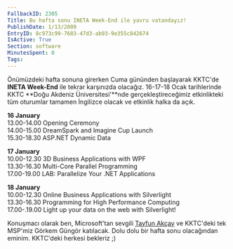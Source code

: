 ```yaml
---
FallbackID: 2305
Title: Bu hafta sonu INETA Week-End ile yavru vatandayız!
PublishDate: 1/13/2009
EntryID: 8c973c99-7603-47d3-ab93-9e355c842674
IsActive: True
Section: software
MinutesSpent: 0
Tags: 
---
```

Önümüzdeki hafta sonuna girerken Cuma gününden başlayarak KKTC'de
**INETA Week-End** ile tekrar karşınızda olacağız. 16-17-18 Ocak
tarihlerinde KKTC **Doğu Akdeniz Üniversitesi'**nde gerçekleştireceğimiz
etkinlikteki tüm oturumlar tamamen İngilizce olacak ve etkinlik halka da
açık.

**16 January**\
13.00-14.00 Opening Ceremony\
14.00-15.00 DreamSpark and Imagine Cup Launch\
15.30-18.30 ASP.NET Dynamic Data

**17 January**\
10.00-12.30 3D Business Applications with WPF\
13.30-16.30 Multi-Core Parallel Programming\
 17.00-19.00 LAB: Parallelize Your .NET Applications

**18 January**\
10.00-12.30 Online Business Applications with Silverlight\
13.30-16.30 Programming for High Performance Computing\
 17.00-.19.00 Light up your data on the web with Silverlight!

Konuşmacı olarak ben, Microsoft'tan sevgili [Tayfun
Akçay](http://www.tayfunakcay.com/) ve KKTC'deki tek MSP'miz Görkem
Güngör katılacak. Dolu dolu bir hafta sonu olacağından eminim. KKTC'deki
herkesi bekleriz ;)



